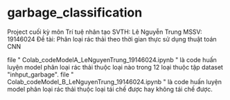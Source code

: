 # garbage_classification
Project cuối kỳ môn Trí tuệ nhân tạo
SVTH: Lê Nguyễn Trung    MSSV: 19146024
Đề tài: Phân loại rác thải theo thời gian thực sử dụng thuật toán CNN

file " Colab_codeModelA_LeNguyenTrung_19146024.ipynb " là code huấn luyện model phân loại rác thải thuộc loại nào trong 12 loại thuộc tập dataset "inhput_garbage".
file " Colab_codeModel_B_LeNguyenTrung_19146024.ipynb " là code huấn luyện model phân loại rác thải thuộc loại tái chế được hay không tái chế được.

